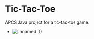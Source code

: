# Tic-Tac-Toe
APCS Java project for a tic-tac-toe game.

* ![unnamed (1)](https://user-images.githubusercontent.com/68828516/146659834-b153c3d3-3097-4038-8a08-415d4d86753c.png)
